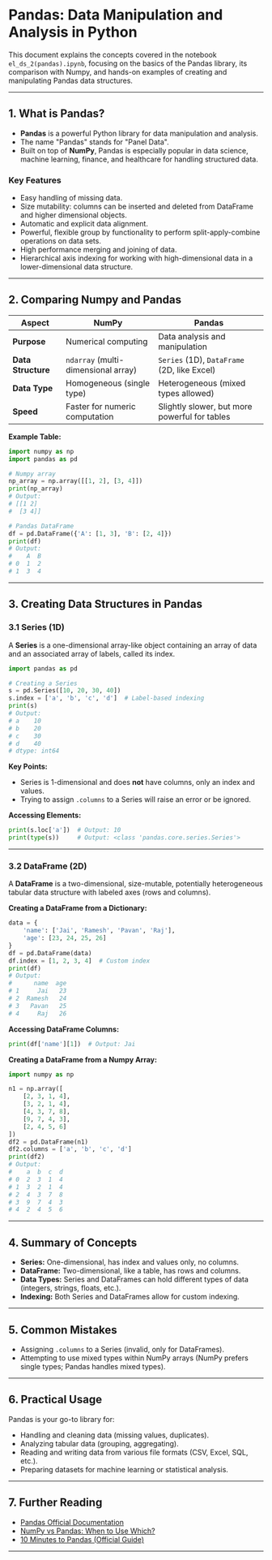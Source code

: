 # Pandas: Data Manipulation and Analysis in Python

This document explains the concepts covered in the notebook `el_ds_2(pandas).ipynb`, focusing on the basics of the Pandas library, its comparison with Numpy, and hands-on examples of creating and manipulating Pandas data structures.

---

## 1. What is Pandas?

- **Pandas** is a powerful Python library for data manipulation and analysis.
- The name "Pandas" stands for "Panel Data".
- Built on top of **NumPy**, Pandas is especially popular in data science, machine learning, finance, and healthcare for handling structured data.

### Key Features

- Easy handling of missing data.
- Size mutability: columns can be inserted and deleted from DataFrame and higher dimensional objects.
- Automatic and explicit data alignment.
- Powerful, flexible group by functionality to perform split-apply-combine operations on data sets.
- High performance merging and joining of data.
- Hierarchical axis indexing for working with high-dimensional data in a lower-dimensional data structure.

---

## 2. Comparing Numpy and Pandas

| Aspect          | NumPy                             | Pandas                                     |
|-----------------|-----------------------------------|--------------------------------------------|
| **Purpose**     | Numerical computing               | Data analysis and manipulation             |
| **Data Structure** | `ndarray` (multi-dimensional array) | `Series` (1D), `DataFrame` (2D, like Excel) |
| **Data Type**   | Homogeneous (single type)         | Heterogeneous (mixed types allowed)        |
| **Speed**       | Faster for numeric computation    | Slightly slower, but more powerful for tables |

**Example Table:**
```python
import numpy as np
import pandas as pd

# Numpy array
np_array = np.array([[1, 2], [3, 4]])
print(np_array)
# Output:
# [[1 2]
#  [3 4]]

# Pandas DataFrame
df = pd.DataFrame({'A': [1, 3], 'B': [2, 4]})
print(df)
# Output:
#    A  B
# 0  1  2
# 1  3  4
```

---

## 3. Creating Data Structures in Pandas

### 3.1 Series (1D)

A **Series** is a one-dimensional array-like object containing an array of data and an associated array of labels, called its index.

```python
import pandas as pd

# Creating a Series
s = pd.Series([10, 20, 30, 40])
s.index = ['a', 'b', 'c', 'd']  # Label-based indexing
print(s)
# Output:
# a    10
# b    20
# c    30
# d    40
# dtype: int64
```
**Key Points:**
- Series is 1-dimensional and does **not** have columns, only an index and values.
- Trying to assign `.columns` to a Series will raise an error or be ignored.

**Accessing Elements:**
```python
print(s.loc['a'])  # Output: 10
print(type(s))     # Output: <class 'pandas.core.series.Series'>
```

---

### 3.2 DataFrame (2D)

A **DataFrame** is a two-dimensional, size-mutable, potentially heterogeneous tabular data structure with labeled axes (rows and columns).

**Creating a DataFrame from a Dictionary:**
```python
data = {
    'name': ['Jai', 'Ramesh', 'Pavan', 'Raj'],
    'age': [23, 24, 25, 26]
}
df = pd.DataFrame(data)
df.index = [1, 2, 3, 4]  # Custom index
print(df)
# Output:
#      name  age
# 1     Jai   23
# 2  Ramesh   24
# 3   Pavan   25
# 4     Raj   26
```

**Accessing DataFrame Columns:**
```python
print(df['name'][1])  # Output: Jai
```

**Creating a DataFrame from a Numpy Array:**
```python
import numpy as np

n1 = np.array([
    [2, 3, 1, 4],
    [3, 2, 1, 4],
    [4, 3, 7, 8],
    [9, 7, 4, 3],
    [2, 4, 5, 6]
])
df2 = pd.DataFrame(n1)
df2.columns = ['a', 'b', 'c', 'd']
print(df2)
# Output:
#    a  b  c  d
# 0  2  3  1  4
# 1  3  2  1  4
# 2  4  3  7  8
# 3  9  7  4  3
# 4  2  4  5  6
```

---

## 4. Summary of Concepts

- **Series:** One-dimensional, has index and values only, no columns.
- **DataFrame:** Two-dimensional, like a table, has rows and columns.
- **Data Types:** Series and DataFrames can hold different types of data (integers, strings, floats, etc.).
- **Indexing:** Both Series and DataFrames allow for custom indexing.

---

## 5. Common Mistakes

- Assigning `.columns` to a Series (invalid, only for DataFrames).
- Attempting to use mixed types within NumPy arrays (NumPy prefers single types; Pandas handles mixed types).

---

## 6. Practical Usage

Pandas is your go-to library for:

- Handling and cleaning data (missing values, duplicates).
- Analyzing tabular data (grouping, aggregating).
- Reading and writing data from various file formats (CSV, Excel, SQL, etc.).
- Preparing datasets for machine learning or statistical analysis.

---

## 7. Further Reading

- [Pandas Official Documentation](https://pandas.pydata.org/docs/)
- [NumPy vs Pandas: When to Use Which?](https://realpython.com/pandas-python-explore-dataset/)
- [10 Minutes to Pandas (Official Guide)](https://pandas.pydata.org/pandas-docs/stable/user_guide/10min.html)

---
